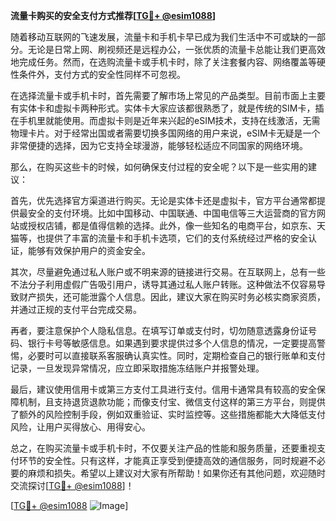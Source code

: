 **流量卡购买的安全支付方式推荐[[TG💪+ @esim1088](https://t.me/s/esim1088)]**

随着移动互联网的飞速发展，流量卡和手机卡早已成为我们生活中不可或缺的一部分。无论是日常上网、刷视频还是远程办公，一张优质的流量卡总能让我们更高效地完成任务。然而，在选购流量卡或手机卡时，除了关注套餐内容、网络覆盖等硬性条件外，支付方式的安全性同样不可忽视。

在选择流量卡或手机卡时，首先需要了解市场上常见的产品类型。目前市面上主要有实体卡和虚拟卡两种形式。实体卡大家应该都很熟悉了，就是传统的SIM卡，插在手机里就能使用。而虚拟卡则是近年来兴起的eSIM技术，支持在线激活，无需物理卡片。对于经常出国或者需要切换多国网络的用户来说，eSIM卡无疑是一个非常便捷的选择，因为它支持全球漫游，能够轻松适应不同国家的网络环境。

那么，在购买这些卡的时候，如何确保支付过程的安全呢？以下是一些实用的建议：

首先，优先选择官方渠道进行购买。无论是实体卡还是虚拟卡，官方平台通常都提供最安全的支付环境。比如中国移动、中国联通、中国电信等三大运营商的官方网站或授权店铺，都是值得信赖的选择。此外，像一些知名的电商平台，如京东、天猫等，也提供了丰富的流量卡和手机卡选项，它们的支付系统经过严格的安全认证，能够有效保护用户的资金安全。

其次，尽量避免通过私人账户或不明来源的链接进行交易。在互联网上，总有一些不法分子利用虚假广告吸引用户，诱导其通过私人账户转账。这种做法不仅容易导致财产损失，还可能泄露个人信息。因此，建议大家在购买时务必核实商家资质，并通过正规的支付平台完成交易。

再者，要注意保护个人隐私信息。在填写订单或支付时，切勿随意透露身份证号码、银行卡号等敏感信息。如果遇到要求提供过多个人信息的情况，一定要提高警惕，必要时可以直接联系客服确认真实性。同时，定期检查自己的银行账单和支付记录，一旦发现异常情况，应立即采取措施冻结账户并报警处理。

最后，建议使用信用卡或第三方支付工具进行支付。信用卡通常具有较高的安全保障机制，且支持退货退款功能；而像支付宝、微信支付这样的第三方平台，则提供了额外的风险控制手段，例如双重验证、实时监控等。这些措施都能大大降低支付风险，让用户买得放心、用得安心。

总之，在购买流量卡或手机卡时，不仅要关注产品的性能和服务质量，还要重视支付环节的安全性。只有这样，才能真正享受到便捷高效的通信服务，同时规避不必要的麻烦和损失。希望以上建议对大家有所帮助！如果你还有其他问题，欢迎随时交流探讨[[TG💪+ @esim1088](https://t.me/s/esim1088)]！

[[TG💪+ @esim1088](https://t.me/s/esim1088) ![Image](https://i.postimg.cc/4NQfJmqS/Snipaste-2025-05-13-00-14-12.png)]